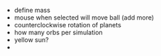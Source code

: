 - define mass
- mouse when selected will move ball (add more)
- counterclockwise rotation of planets
- how many orbs per simulation
- yellow sun?
- 
